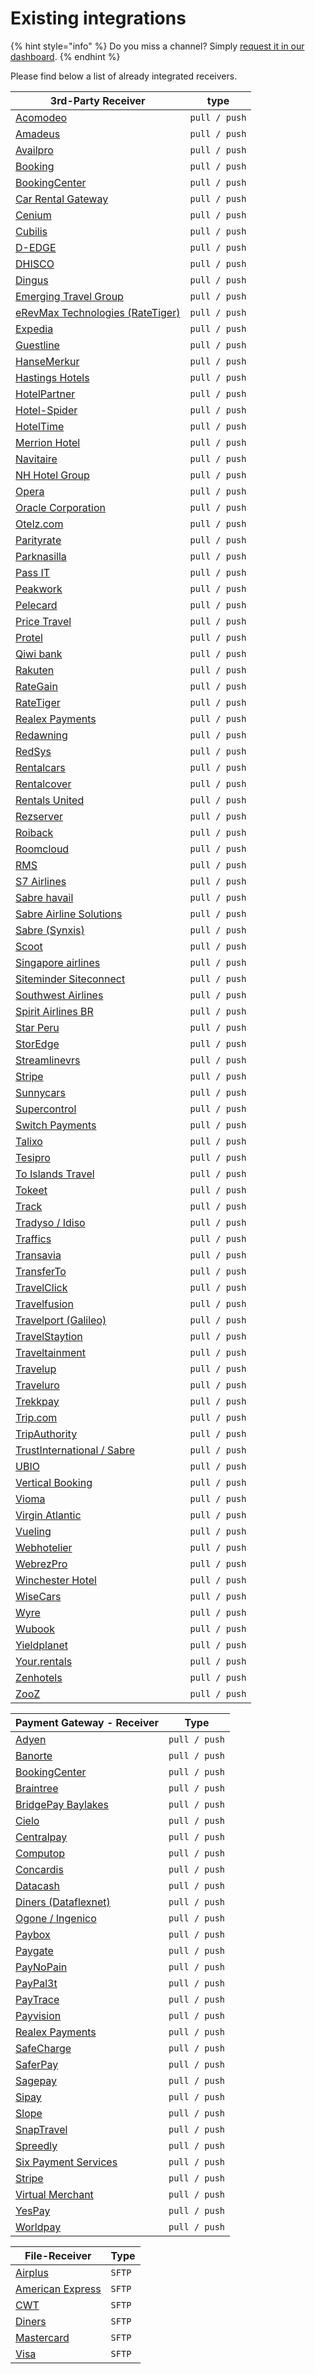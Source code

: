 # Existing integrations



{% hint style="info" %}
Do you miss a channel? Simply [request it in our dashboard](broken-reference).&#x20;
{% endhint %}

Please find below a list of already integrated receivers.

| 3rd-Party Receiver                                                                          | type          |
| ------------------------------------------------------------------------------------------- | ------------- |
| ​[Acomodeo](https://www.acomodeo.com/)​                                                     | `pull / push` |
| ​[Amadeus](https://amadeus.com/)​                                                           | `pull / push` |
| ​[Availpro](http://site.availpro.com/)​                                                     | `pull / push` |
| ​[Booking](https://www.booking.com/)​                                                       | `pull / push` |
| ​[BookingCenter](https://www.bookingcenter.com/)​                                           | `pull / push` |
| ​[Car Rental Gateway](https://www.carrentalgateway.com/)​                                   | `pull / push` |
| [Cenium](https://www.cenium.com/)                                                           | `pull / push` |
| ​[Cubilis](http://www.cubilis.com/)​                                                        | `pull / push` |
| ​[D-EDGE](https://www.d-edge.com/)​                                                         | `pull / push` |
| ​[DHISCO](http://www.dhisco.com/)​                                                          | `pull / push` |
| ​[Dingus](https://www.dingus-services.com/en/)​                                             | `pull / push` |
| ​[Emerging Travel Group](https://www.emergingtravel.com/)​                                  | `pull / push` |
| ​[eRevMax Technologies (RateTiger)](http://www.erevmax.com/)​                               | `pull / push` |
| ​[Expedia](https://www.expedia.com/)​                                                       | `pull / push` |
| ​[Guestline](https://www.guestline.com/)​                                                   | `pull / push` |
| ​[HanseMerkur](https://www.hansemerkur.de/)​                                                | `pull / push` |
| ​[Hastings Hotels](https://www.hastingshotels.com/)​                                        | `pull / push` |
| ​[HotelPartner](http://www.hotelpartner-ym.com/en/)​                                        | `pull / push` |
| ​[Hotel-Spider](http://www.hotel-spider.com/en/)​                                           | `pull / push` |
| ​[HotelTime](https://www.hoteltime.com/)​                                                   | `pull / push` |
| ​[Merrion Hotel](https://www.merrionhotel.com/)​                                            | `pull / push` |
| ​[Navitaire](https://www.navitaire.com/)​                                                   | `pull / push` |
| ​[NH Hotel Group](https://www.nh-hotels.com/)​                                              | `pull / push` |
| ​[Opera](https://www.oracle.com/industries/hospitality/products/opera-cloud-services.html)​ | `pull / push` |
| ​[Oracle Corporation](https://www.oracle.com/)​                                             | `pull / push` |
| [Otelz.com](https://www.otelz.com/)                                                         | `pull / push` |
| ​[Parityrate](https://www.parityrate.com/)​                                                 | `pull / push` |
| ​[Parknasilla](https://parknasillaresort.com/)​                                             | `pull / push` |
| [Pass IT](https://www.pass-consulting.com/)                                                 | `pull / push` |
| ​[Peakwork](http://www.peakwork.com/)​                                                      | `pull / push` |
| [Pelecard](https://www.pelecard.com/)                                                       | `pull / push` |
| [Price Travel](https://www.pricetravel.com/)                                                | `pull / push` |
| ​[Protel](http://www.protel.net/de/)​                                                       | `pull / push` |
| [Qiwi bank](https://www.contact-sys.com/)                                                   | `pull / push` |
| [Rakuten](https://rakuten.com/)                                                             | `pull / push` |
| ​[RateGain](http://rategain.com/)​                                                          | `pull / push` |
| [RateTiger](https://www.erevmax.com/)                                                       | `pull / push` |
| ​[Realex Payments](https://www.realexpayments.com/)​                                        | `pull / push` |
| ​[Redawning](https://www.redawning.com/)​                                                   | `pull / push` |
| ​[RedSys](http://www.redsys.es/en/)​                                                        | `pull / push` |
| ​[Rentalcars](https://www.rentalcars.com/)​                                                 | `pull / push` |
| ​[Rentalcover](https://www.rentalcover.com/en/)​                                            | `pull / push` |
| ​[Rentals United](https://rentalsunited.com/de/)​                                           | `pull / push` |
| [Rezserver](https://rezserver.com)                                                          | `pull / push` |
| ​[Roiback](https://www.roiback.com/)​                                                       | `pull / push` |
| ​[Roomcloud](https://www.roomcloud.net/)​                                                   | `pull / push` |
| [RMS](https://www.rms.com)                                                                  | `pull / push` |
| ​[S7 Airlines](https://www.s7.ru/)                                                          | `pull / push` |
| [Sabre havail](https://accounts.havail.sabre.com/)                                          | `pull / push` |
| ​[Sabre Airline Solutions](https://www.sabreairlinesolutions.com/home/)​                    | `pull / push` |
| ​[Sabre (Synxis)](https://reservations.synxis.com/)​                                        | `pull / push` |
| [Scoot](https://www.flyscoot.com/en)                                                        | `pull / push` |
| ​[Singapore airlines](https://www.singaporeair.com/)​                                       | `pull / push` |
| ​[Siteminder Siteconnect](http://www.siteminder.com/) ​                                     | `pull / push` |
| ​[Southwest Airlines](https://www.southwest.com/)                                           | `pull / push` |
| [Spirit Airlines BR](https://www.spirit.com/)                                               | `pull / push` |
| [Star Peru](https://www.starperu.com/es)                                                    | `pull / push` |
| [StorEdge](http://storedgefms.com/)                                                         | `pull / push` |
| ​[Streamlinevrs](https://www.streamlinevrs.com/)​                                           | `pull / push` |
| [Stripe](https://stripe.com/)                                                               | `pull / push` |
| ​[Sunnycars](https://www.sunnycars.com/)​                                                   | `pull / push` |
| [Supercontrol](https://supercontrol.co.uk/)                                                 | `pull / push` |
| [Switch Payments](https://www.switchpayments.com)                                           | `pull / push` |
| [Talixo](https://talixo.com)                                                                | `pull / push` |
| ​[Tesipro](http://tesipro.com/)​                                                            | `pull / push` |
| [To Islands Travel](https://www.adrianet.org/)                                              | `pull / push` |
| ​[Tokeet](https://www.tokeet.com/)​                                                         | `pull / push` |
| ​[Track](https://trackhs.com/)​                                                             | `pull / push` |
| ​[Tradyso / Idiso](https://www.idiso.com/de/index.html)​                                    | `pull / push` |
| ​[Traffics](http://www.traffics.travel/)​                                                   | `pull / push` |
| ​[Transavia](https://www.transavia.com/)​                                                   | `pull / push` |
| [TransferTo](https://transferto.com)                                                        | `pull / push` |
| ​[TravelClick](https://www.travelclick.com/)​                                               | `pull / push` |
| ​[Travelfusion](https://travelfusion.com/)​                                                 | `pull / push` |
| ​[Travelport (Galileo)](https://www.travelport.com/)​                                       | `pull / push` |
| ​[TravelStaytion](https://www.travelstaytion.com/)​                                         | `pull / push` |
| ​[Traveltainment](http://www.traveltainment.de/)​                                           | `pull / push` |
| ​[Travelup](https://www.travelup.com/)​                                                     | `pull / push` |
| ​[Traveluro](https://www.traveluro.com/)​                                                   | `pull / push` |
| ​[Trekkpay](https://www.trekksoft.com/)​                                                    | `pull / push` |
| [Trip.com](https://trip.com/)                                                               | `pull / push` |
| ​[TripAuthority](http://www.alliancereservations.com/xml-web-services.html)​                | `pull / push` |
| ​[TrustInternational / Sabre](http://www.trustinternational.com/)​                          | `pull / push` |
| ​[UBIO](https://automation.cloud/)​                                                         | `pull / push` |
| ​[Vertical Booking](https://www.verticalbooking.com/en/index.html?force\_language=1)​       | `pull / push` |
| ​[Vioma](https://www.vioma.de/)​                                                            | `pull / push` |
| ​[Virgin Atlantic](https://www.virginatlantic.com/)​                                        | `pull / push` |
| ​[Vueling](https://www.vueling.com/)​                                                       | `pull / push` |
| ​[Webhotelier](https://www.webhotelier.net/)​                                               | `pull / push` |
| ​[WebrezPro](https://www.webrezpro.com/)​                                                   | `pull / push` |
| ​[Winchester Hotel](http://www.thewinchesterhotel.co.uk/)​                                  | `pull / push` |
| ​[WiseCars](https://www.wisecars.com/)​                                                     | `pull / push` |
| [Wyre](https://www.sendwyre.com/)                                                           | `pull / push` |
| ​[Wubook](https://en.wubook.net/)​                                                          | `pull / push` |
| ​[Yieldplanet](https://www.yieldplanet.com/)​                                               | `pull / push` |
| [​Your.rentals​](https://your.rentals/)                                                     | `pull / push` |
| ​[Zenhotels](https://www.zenhotels.com/)​                                                   | `pull / push` |
| ​[ZooZ](https://www.zooz.com/)​                                                             | `pull / push` |

| Payment Gateway - Receiver                                                                                                                                                                                                                                                                                                                         | Type          |
| -------------------------------------------------------------------------------------------------------------------------------------------------------------------------------------------------------------------------------------------------------------------------------------------------------------------------------------------------- | ------------- |
| ​[Adyen](https://www.adyen.com/)​                                                                                                                                                                                                                                                                                                                  | `pull / push` |
| ​[Banorte](https://www.banorte.com/wps/portal/gfb/Home/inicio/!ut/p/a1/hc7LDoIwEAXQb3HBlo5QEN01kPCM-IgRujFgasFUSgDh90XixsTH7O7k3MwgihJEq6wvedaVssrEM1Pz5Gpzy9NtCGMn1IH4W-OwwxsXO8YI0hHAlyHwr39EdCK2Szy8iABi7GpArHWA98ZSA998gR8nAkS5kPn0bkqqXLc4og27sIY16r0Z10XX1e1KAQWGYVC5lFww9Vwo8KlRyLZDyRtE9S2BqyH6iMxmD9c73J8!/dl5/d5/L2dBISEvZ0FBIS9nQSEh/)​ | `pull / push` |
| [BookingCenter](https://www.bookingcenter.com/)                                                                                                                                                                                                                                                                                                    | `pull / push` |
| ​[Braintree](https://www.braintreepayments.com/)​                                                                                                                                                                                                                                                                                                  | `pull / push` |
| ​[BridgePay Baylakes](https://bridgepaynetwork.com/)​                                                                                                                                                                                                                                                                                              | `pull / push` |
| ​[Cielo](http://www.cielo.com.br/)​                                                                                                                                                                                                                                                                                                                | `pull / push` |
| ​[Centralpay](https://www.centralpay.eu/fr/)​                                                                                                                                                                                                                                                                                                      | `pull / push` |
| ​[Computop](https://www.computop.com/de/)​                                                                                                                                                                                                                                                                                                         | `pull / push` |
| ​[Concardis](https://www.concardis.com/)​                                                                                                                                                                                                                                                                                                          | `pull / push` |
| ​[Datacash](http://www.mastercard.com/gateway/)​                                                                                                                                                                                                                                                                                                   | `pull / push` |
| ​[Diners (Dataflexnet)](https://www.dinersclub.com/)​                                                                                                                                                                                                                                                                                              | `pull / push` |
| ​[Ogone / Ingenico](https://ingenico.co.uk/epayments)​                                                                                                                                                                                                                                                                                             | `pull / push` |
| ​[Paybox](http://www1.paybox.com/?lang=en)​                                                                                                                                                                                                                                                                                                        | `pull / push` |
| [Paygate](https://www.paygate.co.za/)                                                                                                                                                                                                                                                                                                              | `pull / push` |
| [PayNoPain](https://paynopain.com/)                                                                                                                                                                                                                                                                                                                | `pull / push` |
| ​[PayPal3t](https://www.paypal.com/us/webapps/mpp/home)​                                                                                                                                                                                                                                                                                           | `pull / push` |
| [PayTrace](https://www.paytrace.net/)                                                                                                                                                                                                                                                                                                              | `pull / push` |
| [Payvision](https://www.payvision.com/)                                                                                                                                                                                                                                                                                                            | `pull / push` |
| ​[Realex Payments](https://www.realexpayments.com/)​                                                                                                                                                                                                                                                                                               | `pull / push` |
| ​[SafeCharge](https://www.safecharge.com/)​                                                                                                                                                                                                                                                                                                        | `pull / push` |
| ​[SaferPay](https://www.six-payment-services.com/en/site/e-commerce/home.html)​                                                                                                                                                                                                                                                                    | `pull / push` |
| ​[Sagepay](http://www.sagepay.co.uk/)​                                                                                                                                                                                                                                                                                                             | `pull / push` |
| ​[Sipay](http://www.sipay.es/en/)​                                                                                                                                                                                                                                                                                                                 | `pull / push` |
| ​[Slope](https://www.slope.it/)​                                                                                                                                                                                                                                                                                                                   | `pull / push` |
| ​[SnapTravel](https://www.snaptravel.com/)​                                                                                                                                                                                                                                                                                                        | `pull / push` |
| ​[Spreedly](https://www.spreedly.com/)​                                                                                                                                                                                                                                                                                                            | `pull / push` |
| ​[Six Payment Services](https://www.six-payment-services.com/en/home.html)​                                                                                                                                                                                                                                                                        | `pull / push` |
| ​[Stripe](https://stripe.com/de)​                                                                                                                                                                                                                                                                                                                  | `pull / push` |
| ​[Virtual Merchant](https://www.myvirtualmerchant.com/VirtualMerchant/)​                                                                                                                                                                                                                                                                           | `pull / push` |
| ​[YesPay](http://yespay.co.in/)​                                                                                                                                                                                                                                                                                                                   | `pull / push` |
| ​[Worldpay](http://www.worldpay.com/)​                                                                                                                                                                                                                                                                                                             | `pull / push` |

| File-Receiver                                          | Type   |
| ------------------------------------------------------ | ------ |
| ​[Airplus](https://www.airplus.com/)​                  | `SFTP` |
| ​[American Express](https://www.americanexpress.com/)​ | `SFTP` |
| ​[CWT](https://www.mycwt.com/)​                        | `SFTP` |
| ​[Diners](https://www.dinersclub.com/)​                | `SFTP` |
| ​[Mastercard](https://www.mastercard.com/)​            | `SFTP` |
| ​[Visa](https://www.visa.com/)​                        | `SFTP` |

